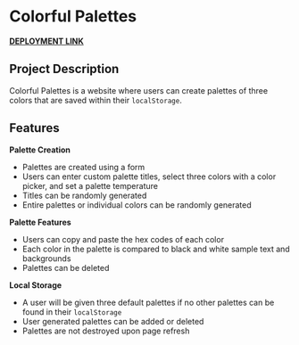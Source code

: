 # Colorful Palettes

**[DEPLOYMENT LINK](https://nicoleblanchette.github.io/colorful-palettes/)**

## Project Description

Colorful Palettes is a website where users can create palettes of three colors that are saved within their `localStorage`.

## Features 
**Palette Creation**
  - Palettes are created using a form
  - Users can enter custom palette titles, select three colors with a color picker, and set a palette temperature
  - Titles can be randomly generated
  - Entire palettes or individual colors can be randomly generated

**Palette Features**
  - Users can copy and paste the hex codes of each color
  - Each color in the palette is compared to black and white sample text and backgrounds
  - Palettes can be deleted

**Local Storage**
  - A user will be given three default palettes if no other palettes can be found in their `localStorage`
  - User generated palettes can be added or deleted
  - Palettes are not destroyed upon page refresh
